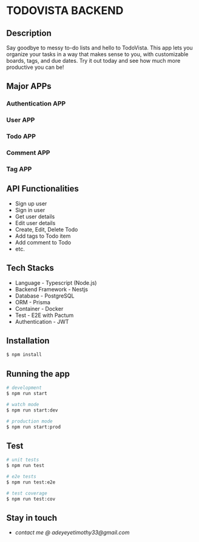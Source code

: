 # TODOVISTA BACKEND

## Description

Say goodbye to messy to-do lists and hello to TodoVista. This app lets you organize your tasks in a way that makes sense to you,
with customizable boards, tags, and due dates. Try it out today and see how much more productive you can be!

## Major APPs

### Authentication APP

### User APP

### Todo APP

### Comment APP

### Tag APP

## API Functionalities

- Sign up user
- Sign in user
- Get user details
- Edit user details
- Create, Edit, Delete Todo
- Add tags to Todo item
- Add comment to Todo
- etc.

## Tech Stacks

- Language - Typescript (Node.js)
- Backend Framework - Nestjs
- Database - PostgreSQL
- ORM - Prisma
- Container - Docker
- Test - E2E with Pactum
- Authentication - JWT

## Installation

```bash
$ npm install
```

## Running the app

```bash
# development
$ npm run start

# watch mode
$ npm run start:dev

# production mode
$ npm run start:prod
```

## Test

```bash
# unit tests
$ npm run test

# e2e tests
$ npm run test:e2e

# test coverage
$ npm run test:cov
```

## Stay in touch

- _contact me @ adeyeyetimothy33@gmail.com_
